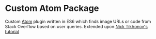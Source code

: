 # Custom Atom Package
Custom [Atom](https://atom.io) plugin written in ES6 which finds image URLs or code from Stack Overflow based on user queries.
Extended upon [Nick Tikhonov's tutorial](https://github.com/NickTikhonov/sourcefetch-tutorial)
